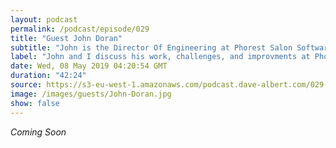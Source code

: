```yaml
---
layout: podcast
permalink: /podcast/episode/029
title: "Guest John Doran"
subtitle: "John is the Director Of Engineering at Phorest Salon Software, speaker, and co-organiser of Ship-It-Con 2019 in Dublin Ireland "
label: "John and I discuss his work, challenges, and improvments at Phorest Salon Software as well as Ship It Con 2019 \"A community driven non profit conference about Software Delivery.\" https://twitter.com/johnwildoran | https://shipitcon.com/ | https://nothingventured.rocks/ | https://www.phorest.com/careers/"
date: Wed, 08 May 2019 04:20:54 GMT
duration: "42:24"
source: https://s3-eu-west-1.amazonaws.com/podcast.dave-albert.com/029-John-Doran.mp3
image: /images/guests/John-Doran.jpg
show: false
---
```


<i>Coming Soon</i>

